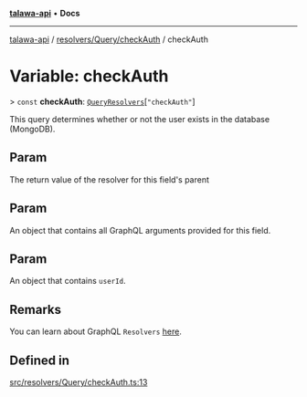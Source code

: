 [**talawa-api**](../../../../README.md) • **Docs**

***

[talawa-api](../../../../modules.md) / [resolvers/Query/checkAuth](../README.md) / checkAuth

# Variable: checkAuth

\> `const` **checkAuth**: [`QueryResolvers`](../../../../types/generatedGraphQLTypes/type-aliases/QueryResolvers.md)\[`"checkAuth"`\]

This query determines whether or not the user exists in the database (MongoDB).

## Param

The return value of the resolver for this field's parent

## Param

An object that contains all GraphQL arguments provided for this field.

## Param

An object that contains `userId`.

## Remarks

You can learn about GraphQL `Resolvers` [here](https://www.apollographql.com/docs/apollo-server/data/resolvers/).

## Defined in

[src/resolvers/Query/checkAuth.ts:13](https://github.com/PalisadoesFoundation/talawa-api/blob/60937520d7a29ccf883a9c6a7c2d186bae92a81b/src/resolvers/Query/checkAuth.ts#L13)

